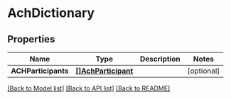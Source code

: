 # AchDictionary

## Properties

Name | Type | Description | Notes
------------ | ------------- | ------------- | -------------
**ACHParticipants** | [**[]AchParticipant**](ACHParticipant.md) |  | [optional] 

[[Back to Model list]](../README.md#documentation-for-models) [[Back to API list]](../README.md#documentation-for-api-endpoints) [[Back to README]](../README.md)


